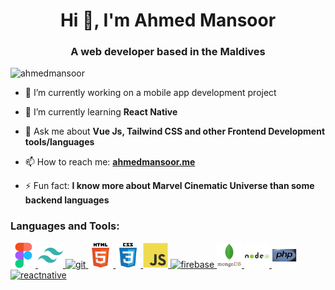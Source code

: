 <h1 align="center">Hi 👋, I'm Ahmed Mansoor</h1>
<h3 align="center">A web developer based in the Maldives</h3>

<p align="left"> <img src="https://komarev.com/ghpvc/?username=ahmedmansoor&label=Profile%20views&color=0e75b6&style=flat" alt="ahmedmansoor" /> </p>

- 🔭 I’m currently working on a mobile app development project

- 🌱 I’m currently learning **React Native**

- 💬  Ask me about **Vue Js, Tailwind CSS and other Frontend Development tools/languages**

- 📫  How to reach me: **<a href="https://www.ahmedmansoor.me/">ahmedmansoor.me</a>**

- ⚡ Fun fact: **I know more about Marvel Cinematic Universe than some backend languages**

<h3 align="left">Languages and Tools:</h3>
<p align="left"> 
  <!-- figma -->
  <a href="https://www.w3schools.com/css/" target="_blank"> <img src="https://github.com/devicons/devicon/blob/master/icons/figma/figma-original.svg" alt="css3" width="40" height="40"/> </a> 
  <!-- tailwind -->
  <a href="https://www.w3schools.com/css/" target="_blank"> <img src="https://github.com/devicons/devicon/blob/master/icons/tailwindcss/tailwindcss-plain.svg" alt="css3" width="40" height="40"/> </a> 
  <!-- git -->
  <a href="https://git-scm.com/" target="_blank"> <img src="https://www.vectorlogo.zone/logos/git-scm/git-scm-icon.svg" alt="git" width="40" height="40"/> </a> 
  <!-- HTML -->
  <a href="https://www.w3.org/html/" target="_blank"> <img src="https://raw.githubusercontent.com/devicons/devicon/master/icons/html5/html5-original-wordmark.svg" alt="html5" width="40" height="40"/> </a> 
    <!-- CSS -->
  <a href="https://www.w3schools.com/css/" target="_blank"> <img src="https://raw.githubusercontent.com/devicons/devicon/master/icons/css3/css3-original-wordmark.svg" alt="css3" width="40" height="40"/> </a> 
  <!-- javascript -->
  <a href="https://developer.mozilla.org/en-US/docs/Web/JavaScript" target="_blank"> <img src="https://raw.githubusercontent.com/devicons/devicon/master/icons/javascript/javascript-original.svg" alt="javascript" width="40" height="40"/> 
   <!-- firebase -->
  <a href="https://firebase.google.com/" target="_blank"> <img src="https://www.vectorlogo.zone/logos/firebase/firebase-icon.svg" alt="firebase" width="40" height="40"/> </a> 
    <!-- mongodb -->
  <a href="https://www.mongodb.com/" target="_blank"> <img src="https://raw.githubusercontent.com/devicons/devicon/master/icons/mongodb/mongodb-original-wordmark.svg" alt="mongodb" width="40" height="40"/> </a>
  <!-- nodejs -->
  <a href="https://nodejs.org" target="_blank"> <img src="https://raw.githubusercontent.com/devicons/devicon/master/icons/nodejs/nodejs-original-wordmark.svg" alt="nodejs" width="40" height="40"/> </a> 
  <!-- php -->
  <a href="https://www.php.net" target="_blank"> <img src="https://raw.githubusercontent.com/devicons/devicon/master/icons/php/php-original.svg" alt="php" width="40" height="40"/> </a> 
  <!-- reactnative -->
  <a href="https://reactnative.dev/" target="_blank"> <img src="https://reactnative.dev/img/header_logo.svg" alt="reactnative" width="40" height="40"/> </a>  </p>

